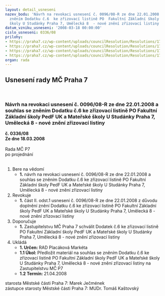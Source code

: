 ```yaml
---
layout: detail_usneseni
nazev_bodu: 'Návrh na revokaci usnesení č. 0096/08-R ze dne 22.01.2008 a souhlas se
  zněním Dodatku č.6  ke zřizovací listině PO  Fakultní Základní školy PedF UK a Mateřské
  školy U Studánky Praha 7, Umělecká 8  - nové znění zřizovací listiny '
datum_vzniku_usneseni: '2008-03-18 00:00:00'
cislo_usneseni: 0336/08
prilohy:
- https://praha7.cz/wp-content/uploads/councilResolution/Resolutions/17437/11-z%c5%a1_a_m%c5%a1_um%c4%9bleck%c3%a1_dodatek_%c4%8d_6a.doc
- https://praha7.cz/wp-content/uploads/councilResolution/Resolutions/17437/11-p%c5%afvodn%c3%ad_dodatek_5.pdf
- https://praha7.cz/wp-content/uploads/councilResolution/Resolutions/17437/11-n%c3%a1vrh_zm%c4%8d_um%c4%9bleck%c3%a1.doc
- https://praha7.cz/wp-content/uploads/councilResolution/Resolutions/17437/11-usnesenirmc2008012211061577.doc
organ: rada
---
```

<div id="ucUsn_pList" class="usn">
	<span><h2>Usnesení rady MČ Praha 7 </h2>
<br></span><div class="standBody">
<span><h3>Návrh na revokaci usnesení č. 0096/08-R ze dne 22.01.2008 a souhlas se zněním Dodatku č.6  ke zřizovací listině PO  Fakultní Základní školy PedF UK a Mateřské školy U Studánky Praha 7, Umělecká 8  - nové znění zřizovací listiny </h3></span><div class="center">
		<strong>č. 0336/08</strong><br>
	</div>
<div class="center">
		<strong>Ze dne 18.03.2008</strong><br><br>
	</div>Rada MČ P7<br> po projednání<br><br><ol>
<li>Bere na vědomí<ul><li>
<strong>1.</strong> návrh na revokaci usnesení č. 0096/08-R ze dne 22.01.2008 a souhlas se zněním Dodatku č.6  ke zřizovací listině PO  Fakultní Základní školy PedF UK a Mateřské školy U Studánky Praha 7, Umělecká 8  - nové znění zřizovací listiny </li></ul>
</li>
<li>Revokuje<ul><li>
<strong>1.</strong> část II. odst.1 usnesení č. 0096/08-R ze dne 22.01.2008 z důvodu doplnění znění Dodatku č.6  ke zřizovací listině PO  Fakultní Základní školy PedF UK a Mateřské školy U Studánky Praha 7, Umělecká 8  - nové znění zřizovací listiny</li></ul>
</li>
<li>Doporučuje<ul><li>
<strong>1.</strong> Zastupitelstvu MČ Praha 7 schválit Dodatek č.6  ke zřizovací listině PO  Fakultní Základní školy PedF UK a Mateřské školy U Studánky Praha 7, Umělecká 8  - nové znění zřizovací listiny         </li></ul>
</li>
<li>Ukládá<ul>
<li>
<strong>1. Určen: </strong>RAD Placáková Markéta</li>
<li>
<strong>1.1 Úkol: </strong>Předložit materiál na souhlas se zněním Dodatku č.6  ke zřizovací listině PO  Fakultní Základní školy PedF UK a Mateřské školy U Studánky Praha 7, Umělecká 8  - nové znění zřizovací listiny na Zastupitelstvu MČ P7</li>
<li>
<strong>1.2 Termín: </strong>21.04.2008</li>
</ul>
</li>
</ol>starosta Městské části Praha 7: Marek Ječmének<br>zástupce starosty Městské části Praha 7: MUDr. Tomáš Kaštovský 
</div>
</div>